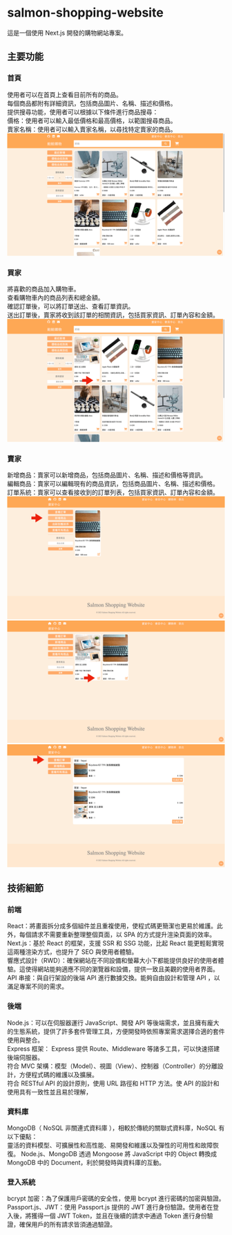 # salmon-shopping-website

這是一個使用 Next.js 開發的購物網站專案。

## 主要功能

### 首頁

使用者可以在首頁上查看目前所有的商品。  
每個商品都附有詳細資訊，包括商品圖片、名稱、描述和價格。  
提供搜尋功能，使用者可以根據以下條件進行商品搜尋：  
價格：使用者可以輸入最低價格和最高價格，以範圍搜尋商品。  
賣家名稱：使用者可以輸入賣家名稱，以尋找特定賣家的商品。
![Cat GIF](/demo/searchProduct.gif)

### 買家

將喜歡的商品加入購物車。  
查看購物車內的商品列表和總金額。  
確認訂單後，可以將訂單送出、查看訂單資訊。  
送出訂單後，賣家將收到該訂單的相關資訊，包括買家資訊、訂單內容和金額。
![Cat GIF](/demo/cart.gif)

### 賣家

新增商品：賣家可以新增商品，包括商品圖片、名稱、描述和價格等資訊。  
編輯商品：賣家可以編輯現有的商品資訊，包括商品圖片、名稱、描述和價格。  
訂單系統：賣家可以查看接收到的訂單列表，包括買家資訊、訂單內容和金額。
![Cat GIF](/demo/createProduct.gif)
![Cat GIF](/demo/editProduct.gif)
![Cat GIF](/demo/order.gif)

## 技術細節

### 前端

React：將畫面拆分成多個組件並且重複使用，使程式碼更簡潔也更易於維護。此外，每個請求不需要重新整理整個頁面，以 SPA 的方式提升渲染頁面的效率。  
Next.js：基於 React 的框架，支援 SSR 和 SSG 功能，比起 React 能更輕鬆實現這兩種渲染方式，也提升了 SEO 與使用者體驗。  
響應式設計（RWD）：確保網站在不同設備和螢幕大小下都能提供良好的使用者體驗。這使得網站能夠適應不同的瀏覽器和設備，提供一致且美觀的使用者界面。  
API 串接：與自行架設的後端 API 進行數據交換。能夠自由設計和管理 API ，以滿足專案不同的需求。

### 後端

Node.js：可以在伺服器運行 JavaScript、開發 API 等後端需求，並且擁有龐大的生態系統，提供了許多套件管理工具，方便開發時依照專案需求選擇合適的套件使用與整合。  
Express 框架： Express 提供 Route、Middleware 等諸多工具，可以快速搭建後端伺服器。  
符合 MVC 架構：模型（Model）、視圖（View）、控制器（Controller）的分離設計，方便程式碼的維護以及擴展。  
符合 RESTful API 的設計原則，使用 URL 路徑和 HTTP 方法。使 API 的設計和使用具有一致性並且易於理解，

### 資料庫

MongoDB（ NoSQL 非關連式資料庫 ），相較於傳統的關聯式資料庫，NoSQL 有以下優點：  
靈活的資料模型、可擴展性和高性能、易開發和維護以及彈性的可用性和故障恢復。
Node.js、MongoDB 透過 Mongoose 將 JavaScript 中的 Object 轉換成 MongoDB 中的 Document，利於開發時與資料庫的互動。

### 登入系統

bcrypt 加密：為了保護用戶密碼的安全性，使用 bcrypt 進行密碼的加密與驗證。  
Passport.js、JWT：使用 Passport.js 提供的 JWT 進行身份驗證。使用者在登入後，將獲得一個 JWT Token，並且在後續的請求中通過 Token 進行身份驗證，確保用戶的所有請求皆須通過驗證。
